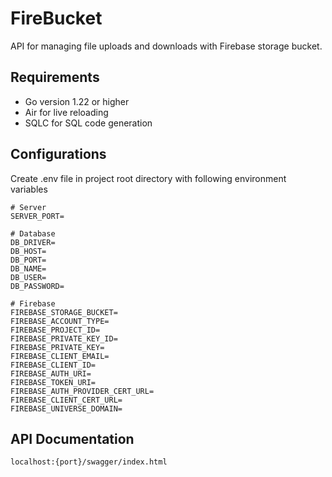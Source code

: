 # FireBucket

API for managing file uploads and downloads with Firebase storage bucket.

## Requirements
- Go version 1.22 or higher
- Air for live reloading
- SQLC for SQL code generation

## Configurations

Create .env file in project root directory with following environment variables
```
# Server
SERVER_PORT=

# Database
DB_DRIVER=
DB_HOST=
DB_PORT=
DB_NAME=
DB_USER=
DB_PASSWORD=

# Firebase
FIREBASE_STORAGE_BUCKET=
FIREBASE_ACCOUNT_TYPE=
FIREBASE_PROJECT_ID=
FIREBASE_PRIVATE_KEY_ID=
FIREBASE_PRIVATE_KEY=
FIREBASE_CLIENT_EMAIL=
FIREBASE_CLIENT_ID=
FIREBASE_AUTH_URI=
FIREBASE_TOKEN_URI=
FIREBASE_AUTH_PROVIDER_CERT_URL=
FIREBASE_CLIENT_CERT_URL=
FIREBASE_UNIVERSE_DOMAIN=
```

## API Documentation
```
localhost:{port}/swagger/index.html
```
